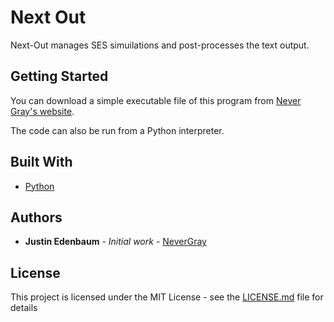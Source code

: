 # Next Out

Next-Out manages SES simuilations and post-processes the text output.

## Getting Started

You can download a simple executable file of this program from [Never Gray's website](https://www.nevergray.biz/next-out). 

The code can also be run from a Python interpreter. 

## Built With

* [Python](https://www.python.org//)

## Authors

* **Justin Edenbaum** - *Initial work* - [NeverGray](https://github.com/NeverGray)

## License

This project is licensed under the MIT License - see the [LICENSE.md](LICENSE.md) file for details
